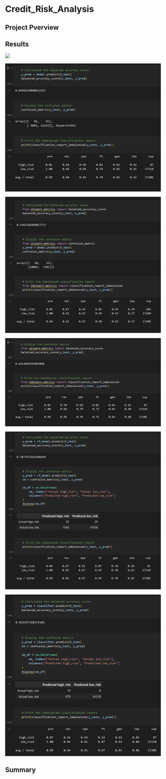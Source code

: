 # Credit_Risk_Analysis
## Project Pverview


## Results
![](Resourves/RandomOverSampler.PNG)

![](Resources/SMOTE.PNG)

![](Resources/ClusterCentroids.PNG)

![](Resources/SMOTEENN.PNG)

![](Resources/BalancedRandomForestClassifier.PNG)

![](Resources/EasyEnsembleClassifier.PNG)

## Summary
